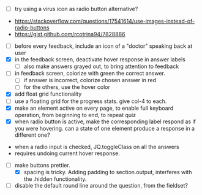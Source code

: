 - [ ] try using a virus icon as radio button alternative? 
- https://stackoverflow.com/questions/17541614/use-images-instead-of-radio-buttons 
- https://gist.github.com/rcotrina94/7828886
- [ ] before every feedback, include an icon of a "doctor" speaking back at user
- [x] in the feedback screen, deactivate hover response in answer labels
    - [ ] also make answers grayed out, to bring attention to feedback
- [ ] in feedback screen, colorize with green the correct answer.
    - [ ] if answer is incorrect, colorize chosen answer in red
    - [ ] for the others, use the hover color
- [x] add float grid functionality
- [ ] use a floating grid for the progress stats. give col-4 to each.
- [x] make an element active on every page, to enable full keyboard operation, from beginning to end, to repeat quiz
- [x] when radio button is active, make the corresponding label respond as if you were hovering. can a state of one element produce a response in a different one?
- when a radio input is checked, JQ.toggleClass on all the answers
- requires undoing current hover response.
- [ ] make buttons prettier.
    - [x] spacing is tricky. Adding padding to section.output, interferes with the .hidden functionality.
- [ ] disable the default round line around the question, from the fieldset?
